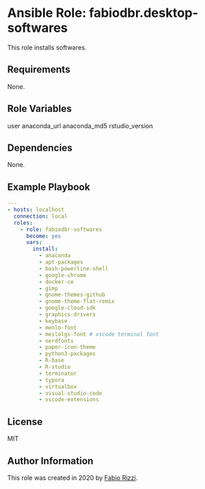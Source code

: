 Ansible Role: fabiodbr.desktop-softwares
=========

This role installs softwares.

Requirements
------------

None.

Role Variables
--------------

user
anaconda_url
anaconda_md5
rstudio_version

Dependencies
------------

None.

Example Playbook
----------------
```yaml
---
- hosts: localhost
  connection: local
  roles:
    - role: fabiodbr-softwares
      become: yes
      vars:
        install:
          - anaconda
          - apt-packages
          - bash-powerline-shell
          - google-chrome
          - docker-ce
          - gimp
          - gnome-themes-github
          - gnome-theme-flat-remix
          - google-cloud-sdk
          - graphics-drivers
          - keybase
          - menlo-font
          - meslolgs-font # vscode terminal font
          - nerdfonts
          - paper-icon-theme
          - python3-packages
          - R-base
          - R-studio
          - terminator
          - typora
          - virtualbox
          - visual-studio-code
          - vscode-extensions
```

License
-------

MIT

Author Information
------------------

This role was created in 2020 by [Fabio Rizzi](https://github.com/fabiodbr).
